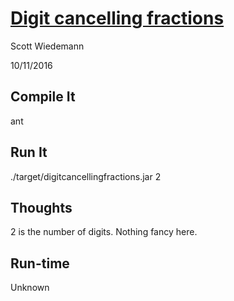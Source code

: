 [Digit cancelling fractions](http://projecteuler.net/problem=33)
====================
Scott Wiedemann

10/11/2016

Compile It
----------
ant


Run It
------
./target/digitcancellingfractions.jar 2

Thoughts
--------
2 is the number of digits.  Nothing fancy here.

Run-time
--------
Unknown
